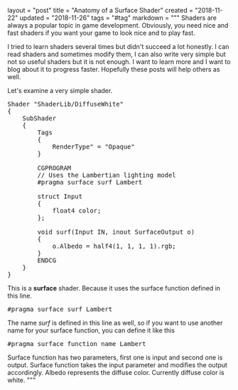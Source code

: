 layout = "post"
title = "Anatomy of a Surface Shader"
created = "2018-11-22"
updated = "2018-11-26"
tags = "#tag"
markdown = """
Shaders are always a popular topic in game development. Obviously, you need nice and fast shaders if you want your game to look nice and to play fast.

I tried to learn shaders several times but didn't succeed a lot honestly. I can read shaders and sometimes modify them, I can also write very simple but not so useful shaders but it is not enough. I want to learn more and I want to blog about it to progress faster. Hopefully these posts will help others as well.

Let's examine a very simple shader.

<pre class="prettyprint linenums">
Shader "ShaderLib/DiffuseWhite"
{
    SubShader
    {
        Tags
        {
            RenderType" = "Opaque"
        }
        
        CGPROGRAM
        // Uses the Lambertian lighting model
        #pragma surface surf Lambert
        
        struct Input
        {
            float4 color;
        };
        
        void surf(Input IN, inout SurfaceOutput o)
        {
            o.Albedo = half4(1, 1, 1, 1).rgb;
        }
        ENDCG
    }
}
</pre>

This is a **surface** shader. Because it uses the surface function defined in this line.
<pre class="prettyprint linenums">
#pragma surface surf Lambert
</pre>
The name _surf_ is defined in this line as well, so if you want to use another name for your surface function, you can define it like this
<pre class="prettyprint linenums">
#pragma surface function_name Lambert
</pre>

Surface function has two parameters, first one is input and second one is output. Surface function takes the input parameter and modifies the output accordingly. Albedo represents the diffuse color. Currently diffuse color is white.
"""

